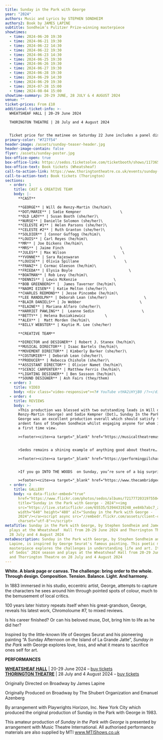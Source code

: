 ```yaml
---
title: Sunday in the Park with George
year: "2024"
authors: Music and Lyrics by STEPHEN SONDHEIM
authors2: Book by JAMES LAPINE
subtitle: Sondheim’s Pulitzer Prize-winning masterpiece
showtimes:
  - time: 2024-06-20 19:30
  - time: 2024-06-21 19:30
  - time: 2024-06-22 14:30
  - time: 2024-06-22 19:30
  - time: 2024-06-23 14:30
  - time: 2024-06-25 19:30
  - time: 2024-06-26 19:30
  - time: 2024-06-27 19:30
  - time: 2024-06-28 19:30
  - time: 2024-06-29 14:30
  - time: 2024-06-29 19:30
  - time: 2024-07-28 15:00
  - time: 2024-08-04 15:00
showtime-summary: 20-29 JUNE, 28 JULY & 4 AUGUST 2024
venue: ""
ticket-prices: From £10
additional-ticket-info: >-
  WHEATSHEAF HALL | 20-29 June 2024

  THORINGTON THEATRE | 28 July and 4 August 2024


  Ticket price for the matinee on Saturday 22 June includes a panel discussion after the show
primary-color: "#727f54"
header-image: /assets/sunday-teaser-header.jpg
header-image-contain: false
flyer: /assets/sunday-poster.jpg
box-office-open: true
box-office-link: https://sedos.ticketsolve.com/ticketbooth/shows/1173655257
box-office-text: Book tickets (Wheatsheaf)
call-to-action-link: https://www.thoringtontheatre.co.uk/events/sunday-in-the-park
call-to-action-text: Book tickets (Thorington)
sections:
  - order: 1
    title: CAST & CREATIVE TEAM
    body: |-
      **CAST**

      **GEORGE** | Will de Renzy-Martin (he/him)\
      **DOT/MARIE** | Sadie Kempner                  \
      **OLD LADY** | Susan Booth (she/her)\
      **NURSE** | Danielle Solomon (she/her)\
      **CELESTE #1** | Helen Parsons (she/her)\
      **CELESTE #2** | Ruth Granton (she/her)\
      **SOLDIER** | Connor Guffogg (he/him)\
      **LOUIS** | Carl Reyes (he/him)\
      **MR** | Joe Dickens (he/him)\
      **MRS** | Jaime Finch                          \
      **JULES** | Max Wilson                          \
      **YVONNE** | Sara Rajeswaran                \
      **LOUISE** | Olivia Spillane                     \
      **FRANZ** | Cormac Gleeson (he/him)\
      **FRIEDA** | Elysia Boyle                          \
      **BOATMAN** | Rob Levy (he/him)\
      **DENNIS** | Lewis McKenzie                 \
      **BOB GREENBERG** |  James Taverner (he/him)\
      **NAOMI EISEN** | Katie Melton (she/her)\
      **CHARLES REDMOND** | Jesse Pincombe (he/him)\
      **LEE RANDOLPH** | Deborah Lean (she/her)                 \
      **BLAIR DANIELS** | Jo Webber                           \
      **ELAINE** | Mariana Alfaro (she/her)\
      **HARRIET PAWLING** |  Leanne Sedin                      \
      **BETTY** | Helena Busiakiewicz         \
      **ALEX** |  Matt Morden (he/him)\
      **BILLY WEBSTER** | Kaytie M. Lee (she/her)

      **CREATIVE TEAM**

      **DIRECTOR and DESIGNER** | Robert J. Stanex (he/him)\
      **MUSICAL DIRECTOR** | Isaac Bartels (he/him)\
      **MOVEMENT DIRECTOR** | Kimberly Barker (she/her)\
      **COSTUMIER** | Deborah Lean (she/her)\
      **PRODUCER** | Rebecca Chisholm (she/her)\
      **ASSISTANT DIRECTOR** | Olivier Namet (he/him)\
      **SCENIC CARPENTER** | Matthew Ferris (he/him)\
      **LIGHTING DESIGNER** | Ben Sassoon (he/him)\
      **SOUND DESIGNER** | Ash Fairs (they/them)
  - order: 3
    title: VIDEO
    body: <div class="video-responsive"><?# YouTube vtHA2iHYjB0 /?></div>
  - order: 4
    title: REVIEWS
    body: >-
      >This production was blessed with two outstanding leads in Will de
      Renzy-Martin (George) and Sadie Kempner (Dot)… Sunday In the Park with
      George was an excellent production overall which should satisfy the most
      ardent fans of Stephen Sondheim whilst engaging anyone for whom it will be
      a first time view.

      ><footer><cite><a target="_blank" href="https://musicaltheatremusings.co.uk/sunday-in-the-park-with-george">Sunday in the Park with George, 2024, Musical Theatre Musings</a></cite></footer>


      >Sedos remains a shining example of anything good about theatre… Everything about the setup is done with a professional standard of approach.

      ><footer><cite><a target="_blank" href="https://performingpilchards.co.uk/review/sunday-in-the-park-with-george/">Sunday in the Park with George, 2024, Performing Pilchards (*****)</a></cite></footer>


      >If you go INTO THE WOODS  on Sunday, you’re sure of a big surprise! No teddy bears picnicking there but a most stupendous show, the best production of a Sondheim musical I have ever seen.

      ><footer><cite><a target="_blank" href="https://www.thecambridgecritique.com/home/2024/7/31/sunday-in-the-woods-with-george">Sunday in the Park with George, 2024, The Cambridge Critique</a></cite></footer>
  - order: 2
    title: GALLERY
    body: <a data-flickr-embed="true"
      href="https://www.flickr.com/photos/sedos/albums/72177720319755049"
      title="Sunday in the Park with George - 2024"><img
      src="https://live.staticflickr.com/65535/53944319248_ee84b7abc7_z.jpg"
      width="640" height="480" alt="Sunday in the Park with George -
      2024"/></a><script async src="//embedr.flickr.com/assets/client-code.js"
      charset="utf-8"></script>
metaTitle: Sunday in the Park with George, by Stephen Sondheim and James Lapine,
  plays at the Wheatsheaf  Hall from 20-29 June 2024 and Thorrington Theatre on
  28 July and 4 August 2024
metaDescription: Sunday in the Park with George, by Stephen Sondheim and James
  Lapine, is inspired by George Seurat's famous painting. This poetic musical
  masterpiece explores the challenges in understanding life and art. It is part
  of Sedos’ 2024 season and plays at the Wheatsheaf Hall from 20-29 June 2024
  and Thorrington Theatre on 28 July and 4 August 2024
---
```

**White. A blank page or canvas. The challenge: bring order to the whole.**\
**Through design. Composition. Tension. Balance. Light. And harmony.**

In 1883 immersed in his studio, eccentric artist, George, attempts to capture the characters he sees around him through pointed spots of colour, much to the bemusement of local critics.

100 years later history repeats itself when his great-grandson, George, reveals his latest work, Chromoloume #7, to mixed reviews.

Is his career finished? Or can his beloved muse, Dot, bring him to life as he did her?

Inspired by the little-known life of Georges Seurat and his pioneering painting “A Sunday Afternoon on the Island of La Grande Jatte”, *Sunday in the Park with* George explores love, loss, and what it means to sacrifice ones self for art.

**PERFORMANCES**

**[WHEATSHEAF HALL](https://www.sedos.co.uk/venues/wheatsheaf-hall)** | 20-29 June 2024 – [buy tickets](https://sedos.ticketsolve.com/ticketbooth/shows/1173655257)\
**[THORINGTON THEATRE](https://www.thoringtontheatre.co.uk/)** | 28 July and 4 August 2024 – [buy tickets](https://www.thoringtontheatre.co.uk/events/sunday-in-the-park)

Originally Directed on Broadway by James Lapine

Originally Produced on Broadway by The Shubert Organization and Emanuel Azenberg

By arrangement with Playwrights Horizon, Inc. New York City which produced the original production of Sunday in the Park with George in 1983.

This amateur production of *Sunday in the Park with George* is presented by arrangement with Music Theatre International. All authorised performance materials are also supplied by MTI www.MTIShows.co.uk